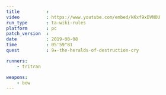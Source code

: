 ```yaml
---
title          :
video          : https://www.youtube.com/embed/kKxf9xDVNOU
run_type       : ta-wiki-rules
platform       : pc
patch_version  : 
date           : 2019-08-08
time           : 05'59"81
quest          : 9★-the-heralds-of-destruction-cry

runners:
    - tritran

weapons:
    - bow
---
```

